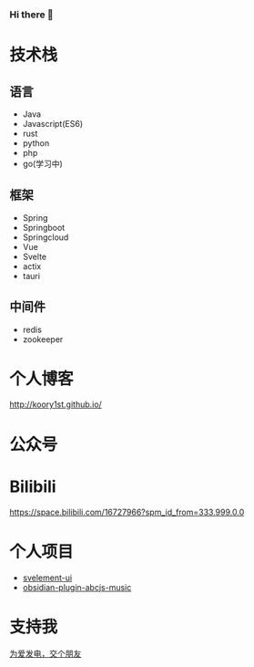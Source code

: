 ### Hi there 👋

# 技术栈
## 语言
- Java
- Javascript(ES6)
- rust
- python
- php
- go(学习中)

## 框架
- Spring
- Springboot
- Springcloud
- Vue
- Svelte
- actix
- tauri

## 中间件
- redis
- zookeeper


# 个人博客
http://koory1st.github.io/

# 公众号

# Bilibili
https://space.bilibili.com/16727966?spm_id_from=333.999.0.0

# 个人项目
- [svelement-ui](https://koory1st.github.io/svelement-ui)
- [obsidian-plugin-abcjs-music](https://github.com/koory1st/obsidian-plugin-abcjs-music)

# 支持我
[为爱发电，交个朋友](https://afdian.net/album/846832aca96311eeb20c5254001e7c00)

<!--
**koory1st/koory1st** is a ✨ _special_ ✨ repository because its `README.md` (this file) appears on your GitHub profile.

Here are some ideas to get you started:

- 🔭 I’m currently working on ...
- 🌱 I’m currently learning ...
- 👯 I’m looking to collaborate on ...
- 🤔 I’m looking for help with ...
- 💬 Ask me about ...
- 📫 How to reach me: ...
- 😄 Pronouns: ...
- ⚡ Fun fact: ...
-->

